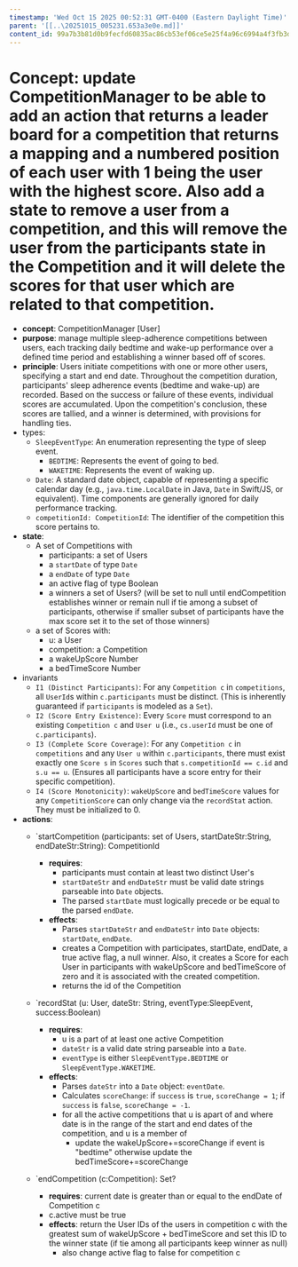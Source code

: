 ```yaml
---
timestamp: 'Wed Oct 15 2025 00:52:31 GMT-0400 (Eastern Daylight Time)'
parent: '[[..\20251015_005231.653a3e0e.md]]'
content_id: 99a7b3b81d0b9fecfd60835ac86cb53ef06ce5e25f4a96c6994a4f3fb3d7604a
---
```


# Concept: update CompetitionManager to be able to add an action that returns a leader board for a competition that returns a mapping and a numbered position of each user with 1 being the user with the highest score. Also add a state to remove a user from a competition, and this will remove the user from the participants state in the Competition and it will delete the scores for that user which are related to that competition.

* **concept**: CompetitionManager \[User]
* **purpose**: manage multiple sleep-adherence competitions between users, each tracking daily bedtime and wake-up performance over a defined time period and establishing a winner based off of scores.
* **principle**: Users initiate competitions with one or more other users, specifying a start and end date. Throughout the competition duration, participants' sleep adherence events (bedtime and wake-up) are recorded. Based on the success or failure of these events, individual scores are accumulated. Upon the competition's conclusion, these scores are tallied, and a winner is determined, with provisions for handling ties.
* types:
  * `SleepEventType`: An enumeration representing the type of sleep event.
    * `BEDTIME`: Represents the event of going to bed.
    * `WAKETIME`: Represents the event of waking up.
  - `Date`: A standard date object, capable of representing a specific calendar day (e.g., `java.time.LocalDate` in Java, `Date` in Swift/JS, or equivalent). Time components are generally ignored for daily performance tracking.
  - `competitionId: CompetitionId`: The identifier of the competition this score pertains to.
* **state**:
  * A set of Competitions with
    * participants: a set of Users
    * a `startDate` of type `Date`
    * a `endDate` of type `Date`
    * an active flag of type Boolean
    * a winners a set of Users? (will be set to null until endCompetition establishes winner or remain null if tie among a subset of participants, otherwise if smaller subset of participants have the max score set it to the set of those winners)
  * a set of Scores with:
    * u: a User
    * competition: a Competition
    * a wakeUpScore Number
    * a bedTimeScore Number
* invariants
  * `I1 (Distinct Participants)`: For any `Competition c` in `competitions`, all `UserId`s within `c.participants` must be distinct. (This is inherently guaranteed if `participants` is modeled as a `Set`).
  * `I2 (Score Entry Existence)`: Every `Score` must correspond to an existing `Competition c` and `User u` (i.e., `cs.userId` must be one of `c.participants`).
  * `I3 (Complete Score Coverage)`: For any `Competition c` in `competitions` and any `User u` within `c.participants`, there must exist exactly one `Score s` in `Scores` such that `s.competitionId == c.id` and `s.u == u`. (Ensures all participants have a score entry for their specific competition).
  * `I4 (Score Monotonicity)`: `wakeUpScore` and `bedTimeScore` values for any `CompetitionScore` can only change via the `recordStat` action. They must be initialized to 0.
* **actions**:
  * \`startCompetition (participants: set of Users, startDateStr:String, endDateStr:String): CompetitionId
    * **requires**: 
      * participants must contain at least two distinct User's
      * `startDateStr` and `endDateStr` must be valid date strings parseable into `Date` objects.
      - The parsed `startDate` must logically precede or be equal to the parsed `endDate`.
    * **effects**:
      * Parses `startDateStr` and `endDateStr` into `Date` objects: `startDate`, `endDate`.
      * creates a Competition with participates, startDate, endDate, a true active flag, a null winner. Also, it creates a Score for each User in participants with wakeUpScore and bedTimeScore of zero and it is associated with the created competition.
      * returns the id of the Competition

  * \`recordStat (u: User, dateStr: String, eventType:SleepEvent, success:Boolean)
    * **requires**:
      * u is a part of at least one active Competition
      * `dateStr` is a valid date string parseable into a `Date`.
      - `eventType` is either `SleepEventType.BEDTIME` or `SleepEventType.WAKETIME`.
    * **effects**:
      * Parses `dateStr` into a `Date` object: `eventDate`.
      * Calculates `scoreChange`: if `success` is `true`, `scoreChange = 1`; if `success` is `false`, `scoreChange = -1`.
      * for all the active competitions that u is apart of and where date is in the range of the start and end dates of the competition, and u is a member of
        * update the wakeUpScore+=scoreChange if event is "bedtime" otherwise update the bedTimeScore+=scoreChange

  * \`endCompetition (c:Competition): Set<User>?
    * **requires**: current date is greater than or equal to the endDate of Competition c
    * c.active must be true
    * **effects**: return the User IDs of the users in competition c with the greatest sum of wakeUpScore + bedTimeScore and set this ID to the winner state (if tie among all participants keep winner as null)
      * also change active flag to false for competition c
